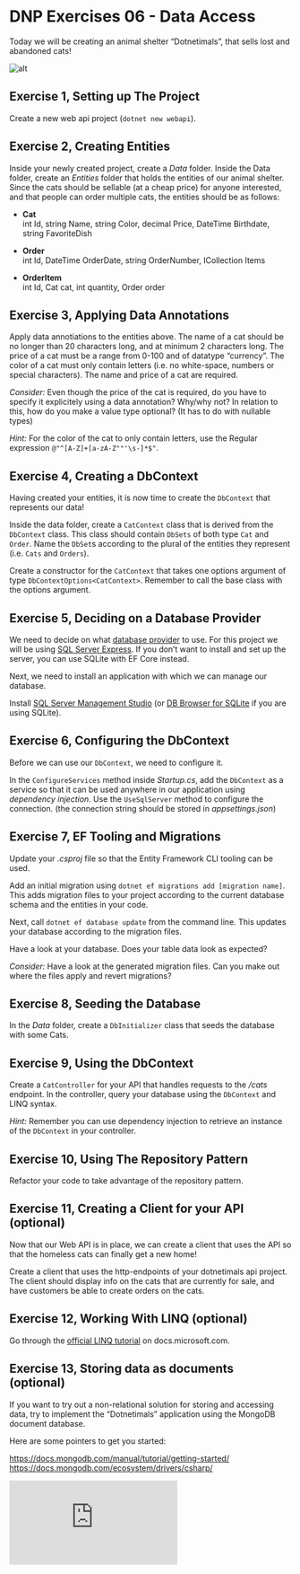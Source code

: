 # DNP Exercises 06 - Data Access

Today we will be creating an animal shelter “Dotnetimals”, that sells lost and abandoned cats!

![alt](https://snowyswan.com/wp-content/uploads/2016/02/free-kittens-in-the-box.jpg)


## Exercise 1, Setting up The Project

Create a new web api project (`dotnet new webapi`).


## Exercise 2, Creating Entities

Inside your newly created project, create a *Data* folder. Inside the Data folder, create an *Entities* folder that holds the entities of our animal shelter. Since the cats should be sellable (at a cheap price) for anyone interested, and that people can order multiple cats, the entities should be as follows:

* **Cat**  
int Id, string Name, string Color, decimal Price, DateTime Birthdate, string FavoriteDish

* **Order**  
int Id, DateTime OrderDate, string OrderNumber, ICollection<OrderItem> Items

* **OrderItem**  
int Id, Cat cat, int quantity, Order order


## Exercise 3, Applying Data Annotations

Apply data annotiations to the entities above. The name of a cat should be no longer than 20 characters long, and at minimum 2 characters long. The price of a cat must be a range from 0-100 and of datatype “currency”. The color of a cat must only contain letters (i.e. no white-space, numbers or special characters). The name and price of a cat are required.

*Consider:* Even though the price of the cat is required, do you have to specify it explicitely using a data annotation? Why/why not? In relation to this, how do you make a value type optional? (It has to do with nullable types)

*Hint:* For the color of the cat to only contain letters, use the Regular expression `@"^[A-Z]+[a-zA-Z""'\s-]*$"`.


## Exercise 4, Creating a DbContext

Having created your entities, it is now time to create the `DbContext` that represents our data!

Inside the data folder, create a `CatContext` class that is derived from the `DbContext` class.
This class should contain `DbSets` of both type `Cat` and `Order`. Name the `DbSet`s according to the plural of the entities they represent (i.e. `Cats` and `Orders`).

Create a constructor for the `CatContext` that takes one options argument of type `DbContextOptions<CatContext>`. Remember to call the base class with the options argument.


## Exercise 5, Deciding on a Database Provider

We need to decide on what [database provider](https://docs.microsoft.com/en-us/ef/core/providers/) to use. For this project we will be using [SQL Server Express](https://www.microsoft.com/en-us/sql-server/sql-server-editions-express). If you don’t want to install and set up the server, you can use SQLite with EF Core instead.

Next, we need to install an application with which we can manage our database.

Install [SQL Server Management Studio](https://docs.microsoft.com/en-us/sql/ssms/download-sql-server-management-studio-ssms) (or [DB Browser for SQLite](http://sqlitebrowser.org/) if you are using SQLite).


## Exercise 6, Configuring the DbContext

Before we can use our `DbContext`, we need to configure it.

In the `ConfigureServices` method inside *Startup.cs*, add the `DbContext` as a service so that it can be used anywhere in our application using *dependency injection*. Use the `UseSqlServer` method to configure the connection. (the connection string should be stored in *appsettings.json*)


## Exercise 7, EF Tooling and Migrations

Update your *.csproj* file so that the Entity Framework CLI tooling can be used.

Add an initial migration using `dotnet ef migrations add [migration name]`. This adds migration files to your project according to the current database schema and the entities in your code.

Next, call `dotnet ef database update` from the command line. This updates your database according to the migration files.

Have a look at your database. Does your table data look as expected?

*Consider:* Have a look at the generated migration files. Can you make out where the files apply and revert migrations?


## Exercise 8, Seeding the Database

In the *Data* folder, create a `DbInitializer` class that seeds the database with some Cats.


## Exercise 9, Using the DbContext

Create a `CatController` for your API that handles requests to the */cats* endpoint. In the controller, query your database using the `DbContext` and LINQ syntax.

*Hint:* Remember you can use dependency injection to retrieve an instance of the `DbContext` in your controller.


## Exercise 10, Using The Repository Pattern

Refactor your code to take advantage of the repository pattern.


## Exercise 11, Creating a Client for your API (optional)

Now that our Web API is in place, we can create a client that uses the API so that the homeless cats can finally get a new home!

Create a client that uses the http-endpoints of your dotnetimals api project. The client should display info on the cats that are currently for sale, and have customers be able to create orders on the cats.


## Exercise 12, Working With LINQ (optional)

Go through the [official LINQ tutorial](https://docs.microsoft.com/en-us/dotnet/csharp/tutorials/working-with-linq) on docs.microsoft.com.


## Exercise 13, Storing data as documents (optional)

If you want to try out a non-relational solution for storing and accessing data, try to implement the “Dotnetimals” application using the MongoDB document database.

Here are some pointers to get you started:

https://docs.mongodb.com/manual/tutorial/getting-started/  
https://docs.mongodb.com/ecosystem/drivers/csharp/


![alt](https://img-s-msn-com.akamaized.net/tenant/amp/entityid/BBKI9xd.img?h=416&w=624&m=6&q=60&u=t&o=f&l=f&x=2173&y=1262)
